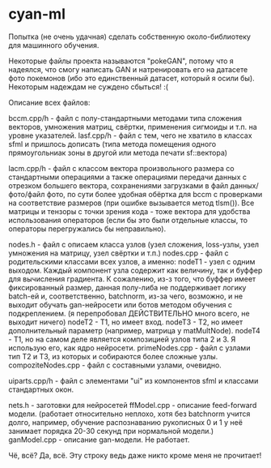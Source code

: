 # cyan-ml
Попытка (не очень удачная) сделать собственную около-библиотеку для машинного обучения.

Некоторые файлы проекта называются "pokeGAN", потому что я надеялся, что смогу написать GAN и натренировать его на датасете фото покемонов (ибо это единственный датасет, который я осили бы). Некоторым надеждам не суждено сбыться! :(

Описание всех файлов: 

bccm.cpp/h - файл с полу-стандартными методами типа сложения векторов, умножения матриц, свёртки, применения сигмоиды и т.п. на уровне указателей.
lasf.cpp/h - файл с тем, чего не хватило в классах sfml и пришлось дописать (типа метода помещения одного прямоугольниак зоны в другой или метода печати sf::вектора)

lacm.cpp/h - файл с классом вектора произвольного размера со стандартными операциями а также операциями передачи данных с отрезком большего вектора, сохранениями загрузками в файл данных/фото/файл фото, по сути более удобная обёртка для bccm с проверками на соответствие размеров (при ошибке вызывается метод tlsm()). Все матрицы и тензоры с точки зрения кода - тоже вектора для удобства использования операторов (если бы это были отдельные классы, то операторы перегружались бы неправильно).

nodes.h - файл с описаем класса узлов (узел сложения, loss-узлы, узел умножения на матрицу, узел свёртки и т.п.)
  nodes.cpp - файл с родительскими классами всех узлов, а именно:
    nodeT1 - узел с одним выходом. Каждый компонент узла содержит как величину, так и буффер для вычисления градиента. К сожалению, из-з того, что буффер имеет фиксированный размер, данная полу-либа не поддерживает логику batch-ей и, соответственно, batchnorm, из-за чего, возможно, и не выходит обучать gan-нейросети или ботов методом обучения с подкреплением. (я перепробовал ДЕЙСТВИТЕЛЬНО много всего, не выходит ничего)
    nodeT2 - T1, но имеет вход.
    nodeT3 - T2, но имеет дополнительный параметр (например, матрица у matMultNode).
    nodeT4 - T1, но на самом деле является композицией узлов типа 2 и 3. Я использую его, как ядро нейросети.
  primeNodes.cpp -  файл с узлами тип T2 и T3, из которых и собираются более сложные узлы.
  compoziteNodes.cpp - файл с составными узлами, очевидно. 
 
uiparts.cpp/h - файл с элементами "ui" из компонентов sfml и классами стандартных окон.
 
nets.h - заготовки для нейросетей 
  ffModel.cpp - описание feed-forward модели. (работает относительно неплохо, хотя без batchnorm учится долго, например, обучение распознаванию рукописных 0 и 1 у неё занимает порядка 20-30 секунд при нормальной модели.)
  ganModel.cpp - описание gan-модели. Не работает.
  
  
Чё, всё?
Да, всё. Эту строку ведь даже никто кроме меня не прочитает!
